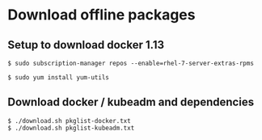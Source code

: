 # Download offline packages

## Setup to download docker 1.13

    $ sudo subscription-manager repos --enable=rhel-7-server-extras-rpms

    $ sudo yum install yum-utils
    
## Download docker / kubeadm and dependencies

    $ ./download.sh pkglist-docker.txt
    $ ./download.sh pkglist-kubeadm.txt
